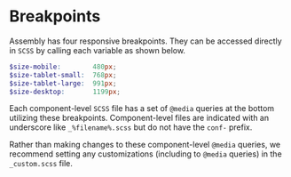 # Breakpoints
Assembly has four responsive breakpoints.  They can be accessed directly in `SCSS` by calling each variable as shown below.
```scss
$size-mobile:        480px;
$size-tablet-small:  768px;
$size-tablet-large:  991px;
$size-desktop:       1199px;
```

Each component-level `SCSS` file has a set of `@media` queries at the bottom utilizing these breakpoints.  Component-level files are indicated with an underscore like `_%filename%.scss` but do not have the `conf-` prefix.

Rather than making changes to these component-level `@media` queries, we recommend setting any customizations (including to `@media` queries) in the `_custom.scss` file.